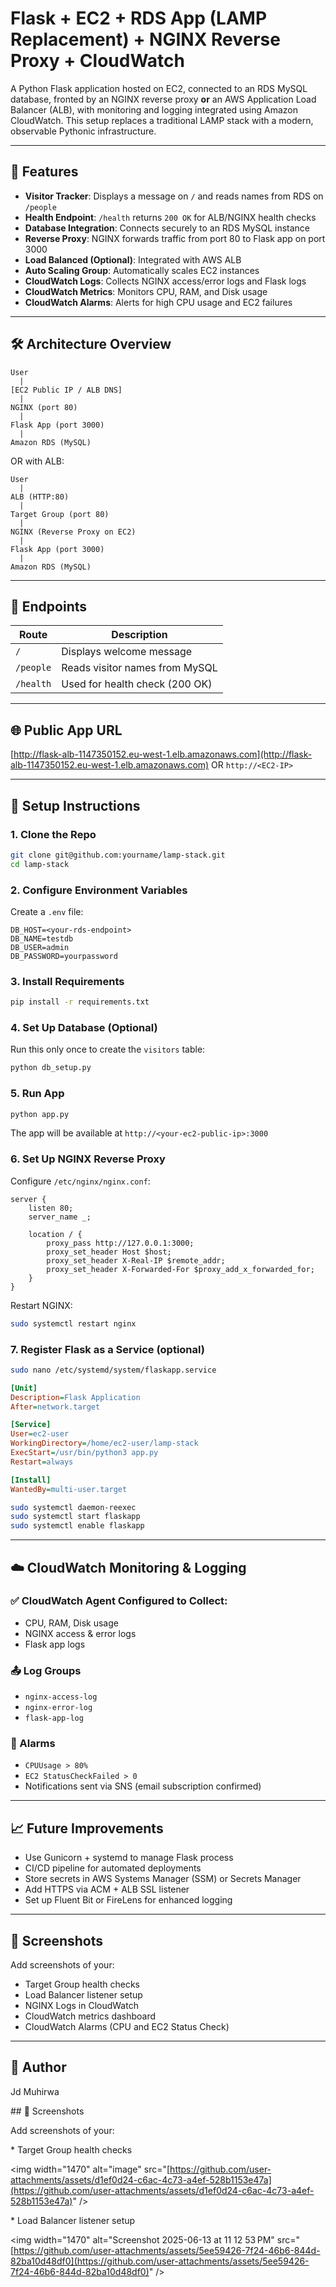 # Flask + EC2 + RDS App (LAMP Replacement) + NGINX Reverse Proxy + CloudWatch

A Python Flask application hosted on EC2, connected to an RDS MySQL database, fronted by an NGINX reverse proxy **or** an AWS Application Load Balancer (ALB), with monitoring and logging integrated using Amazon CloudWatch. This setup replaces a traditional LAMP stack with a modern, observable Pythonic infrastructure.

---

## 📄 Features

* **Visitor Tracker**: Displays a message on `/` and reads names from RDS on `/people`
* **Health Endpoint**: `/health` returns `200 OK` for ALB/NGINX health checks
* **Database Integration**: Connects securely to an RDS MySQL instance
* **Reverse Proxy**: NGINX forwards traffic from port 80 to Flask app on port 3000
* **Load Balanced (Optional)**: Integrated with AWS ALB
* **Auto Scaling Group**: Automatically scales EC2 instances
* **CloudWatch Logs**: Collects NGINX access/error logs and Flask logs
* **CloudWatch Metrics**: Monitors CPU, RAM, and Disk usage
* **CloudWatch Alarms**: Alerts for high CPU usage and EC2 failures

---

## 🛠️ Architecture Overview

```
User
  |
[EC2 Public IP / ALB DNS]
  |
NGINX (port 80)
  |
Flask App (port 3000)
  |
Amazon RDS (MySQL)
```

OR with ALB:

```
User
  |
ALB (HTTP:80)
  |
Target Group (port 80)
  |
NGINX (Reverse Proxy on EC2)
  |
Flask App (port 3000)
  |
Amazon RDS (MySQL)
```

---

## 🔄 Endpoints

| Route     | Description                    |
| --------- | ------------------------------ |
| `/`       | Displays welcome message       |
| `/people` | Reads visitor names from MySQL |
| `/health` | Used for health check (200 OK) |

---

## 🌐 Public App URL

[http://flask-alb-1147350152.eu-west-1.elb.amazonaws.com](http://flask-alb-1147350152.eu-west-1.elb.amazonaws.com) OR `http://<EC2-IP>`

---

## 🔧 Setup Instructions

### 1. Clone the Repo

```bash
git clone git@github.com:yourname/lamp-stack.git
cd lamp-stack
```

### 2. Configure Environment Variables

Create a `.env` file:

```env
DB_HOST=<your-rds-endpoint>
DB_NAME=testdb
DB_USER=admin
DB_PASSWORD=yourpassword
```

### 3. Install Requirements

```bash
pip install -r requirements.txt
```

### 4. Set Up Database (Optional)

Run this only once to create the `visitors` table:

```bash
python db_setup.py
```

### 5. Run App

```bash
python app.py
```

The app will be available at `http://<your-ec2-public-ip>:3000`

### 6. Set Up NGINX Reverse Proxy

Configure `/etc/nginx/nginx.conf`:

```nginx
server {
    listen 80;
    server_name _;

    location / {
        proxy_pass http://127.0.0.1:3000;
        proxy_set_header Host $host;
        proxy_set_header X-Real-IP $remote_addr;
        proxy_set_header X-Forwarded-For $proxy_add_x_forwarded_for;
    }
}
```

Restart NGINX:

```bash
sudo systemctl restart nginx
```

### 7. Register Flask as a Service (optional)

```bash
sudo nano /etc/systemd/system/flaskapp.service
```

```ini
[Unit]
Description=Flask Application
After=network.target

[Service]
User=ec2-user
WorkingDirectory=/home/ec2-user/lamp-stack
ExecStart=/usr/bin/python3 app.py
Restart=always

[Install]
WantedBy=multi-user.target
```

```bash
sudo systemctl daemon-reexec
sudo systemctl start flaskapp
sudo systemctl enable flaskapp
```

---

## ☁️ CloudWatch Monitoring & Logging

### ✅ CloudWatch Agent Configured to Collect:

* CPU, RAM, Disk usage
* NGINX access & error logs
* Flask app logs

### 📤 Log Groups

* `nginx-access-log`
* `nginx-error-log`
* `flask-app-log`

### 🔔 Alarms

* `CPUUsage > 80%`
* `EC2 StatusCheckFailed > 0`
* Notifications sent via SNS (email subscription confirmed)

---

## 📈 Future Improvements

* Use Gunicorn + systemd to manage Flask process
* CI/CD pipeline for automated deployments
* Store secrets in AWS Systems Manager (SSM) or Secrets Manager
* Add HTTPS via ACM + ALB SSL listener
* Set up Fluent Bit or FireLens for enhanced logging

---

## 👀 Screenshots

Add screenshots of your:

* Target Group health checks
* Load Balancer listener setup
* NGINX Logs in CloudWatch
* CloudWatch metrics dashboard
* CloudWatch Alarms (CPU and EC2 Status Check)

---

## 📅 Author

Jd Muhirwa

\## 👀 Screenshots

Add screenshots of your:

\* Target Group health checks

&#x20; \<img width="1470" alt="image" src="[https://github.com/user-attachments/assets/d1ef0d24-c6ac-4c73-a4ef-528b1153e47a](https://github.com/user-attachments/assets/d1ef0d24-c6ac-4c73-a4ef-528b1153e47a)" />

\* Load Balancer listener setup

&#x20;\<img width="1470" alt="Screenshot 2025-06-13 at 11 12 53 PM" src="[https://github.com/user-attachments/assets/5ee59426-7f24-46b6-844d-82ba10d48df0](https://github.com/user-attachments/assets/5ee59426-7f24-46b6-844d-82ba10d48df0)" />
